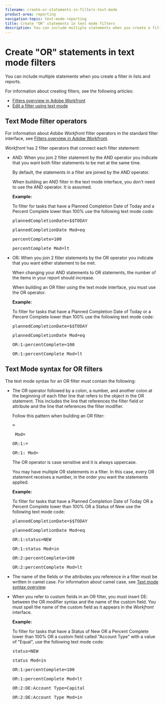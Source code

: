 ```yaml
---
filename: create-or-statements-in-filters-text-mode
product-area: reporting
navigation-topic: text-mode-reporting
title: Create "OR" statements in text mode filters
description: You can include multiple statements when you create a filter in lists and reports.
---
```


# Create "OR" statements in text mode filters

You can include multiple statements when you create a filter in lists and reports.

For information about creating filters, see the following articles:

* [Filters overview in Adobe Workfront](../../../reports-and-dashboards/reports/reporting-elements/filters-overview.md) 
* [Edit a filter using text mode](../../../reports-and-dashboards/reports/text-mode/edit-text-mode-in-filter.md)

## Text Mode filter operators

For information about *Adobe Workfront* filter operators in the standard filter interface, see [Filters overview in Adobe Workfront](../../../reports-and-dashboards/reports/reporting-elements/filters-overview.md).

*Workfront* has 2 filter operators that connect each filter statement:

<ul> 
 <li> <p><span class="bold">AND</span>: When you join 2 filter statement by the AND&nbsp;operator you indicate that you want both filter statements to be met at the same time.</p> 
  <div> 
   <p>By default, the statements in a filter are joined by the AND&nbsp;operator.</p> 
   <p>When building an AND filter in the text mode interface, you don't need to use the AND operator. It is assumed.</p> 
   <div class="example" data-mc-autonum="<b>Example: </b>">
    <span class="autonumber"><span><b>Example: </b></span></span> 
    <p>To filter for tasks that have a Planned Completion Date of Today and a Percent Complete lower than 100% use the following text mode code:</p> 
    <div>
     <pre>plannedCompletionDate=$$TODAY</pre>
     <pre>plannedCompletionDate_Mod=eq</pre>
     <pre>percentComplete=100</pre>
     <pre>percentComplete_Mod=lt</pre> 
    </div> 
   </div> 
  </div> </li> 
 <li> <p><span class="bold">OR</span>: When you join 2 filter statements by the OR operator you indicate that you want either statement to be met.</p> 
  <div> <note type="tip">
    When changing your AND statements to OR statements, the number of the items in your report should increase.
   </note> 
   <p>When building an OR&nbsp;filter using the text mode interface, you must use the OR operator.</p> 
   <div class="example" data-mc-autonum="<b>Example: </b>">
    <span class="autonumber"><span><b>Example: </b></span></span> 
    <p>To filter for tasks that have a Planned Completion Date of Today or a Percent Complete lower than 100% use the following text mode code:</p> 
    <div>
     <pre>plannedCompletionDate=$$TODAY</pre>
     <pre>plannedCompletionDate_Mod=eq</pre>
     <pre>OR:1:percentComplete=100</pre>
     <pre>OR:1:percentComplete_Mod=lt</pre> 
    </div> 
   </div> 
  </div> </li> 
</ul>

## Text Mode syntax for OR filters

The text mode syntax for an OR filter must contain the following:

<ul> 
 <li> <p>The OR operator followed by a colon, a number, and another colon at the beginning of each filter line that refers to the object in the OR statement.&nbsp;This includes the line that references the filter field or attribute and the line that references the filter modifier.</p> <p>Follow this pattern when building an OR filter:</p> 
  <div>
   <pre><field name in camel case>=<value></pre>
   <pre><field name in camel case>_Mod=<modifier value></pre>
   <pre>OR:1:<field name in camel case>=<value></pre>
   <pre>OR:1:<field name in camel case>_Mod=<modifier value></pre> 
  </div> <note type="tip">
   The OR operator is case sensitive and it is always uppercase.
  </note> <p style="text-align: left;">You may have multiple OR statements in a filter. In this case, every OR statement receives a number, in the order you want the statements applied.</p> 
  <div class="example" data-mc-autonum="<b>Example: </b>">
   <span class="autonumber"><span><b>Example: </b></span></span> 
   <p> To filter for tasks that have a Planned Completion Date of Today OR a Percent Complete lower than 100% OR a Status of New use the following text mode code:</p> 
   <div>
    <pre>plannedCompletionDate=$$TODAY</pre>
    <pre>plannedCompletionDate_Mod=eq</pre>
    <pre>OR:1:status=NEW</pre>
    <pre>OR:1:status_Mod=in</pre>
    <pre>OR:2:percentComplete=100</pre>
    <pre>OR:2:percentComplete_Mod=lt</pre> 
   </div> 
  </div> </li> 
 <li> <p style="text-align: left;">The name of the fields or the attributes you reference in a filter must be written in camel case. For information about camel case, see <a href="../../../reports-and-dashboards/reports/text-mode/text-mode-syntax-overview.md" class="MCXref xref" xrefformat="{para}">Text mode syntax overview</a>.</p> </li> 
 <li> <p style="text-align: left;">When you refer to custom fields in an OR filter, you must insert DE: between the OR modifier syntax and the name of the custom field. You must spell the name of the custom field as it appears in the <em>Workfront</em> interface.</p> 
  <div class="example" data-mc-autonum="<b>Example: </b>">
   <span class="autonumber"><span><b>Example: </b></span></span> 
   <p>To filter for tasks that have a Status of New OR a Percent Complete lower than 100% OR a custom field called "Account Type" with a value of "Equal", use the following text mode code:</p> 
   <div>
    <pre>status=NEW</pre>
    <pre>status_Mod=in</pre>
    <pre>OR:1:percentComplete=100</pre>
    <pre>OR:1:percentComplete_Mod=lt</pre>
    <pre>OR:2:DE:Account Type=Capital</pre>
    <pre>OR:2:DE:Account Type_Mod=in</pre> 
   </div> 
  </div> </li> 
</ul>

